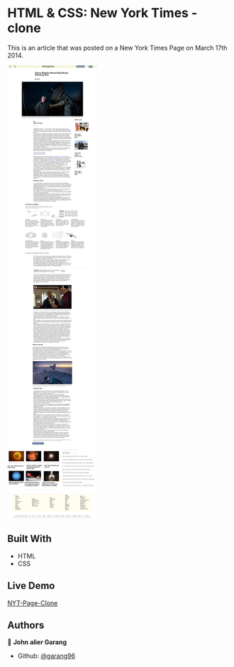 # HTML & CSS: New York Times - clone

This is an article that was posted on a New York Times Page on March 17th 2014.

![screenshot](.\images\screencapture-127-0-0-1-5503-index-html-2021-01-15-00_00_41.png)

## Built With

- HTML
- CSS

## Live Demo

[NYT-Page-Clone](https://rawcdn.githack.com/garang96/NYT-Page-clone/ce5530acaab0d0863e2ce35f1cf8e4e488117e67/index.html)

## Authors

👤 **John alier Garang**

- Github: [@garang96](https://github.com/garang96)
